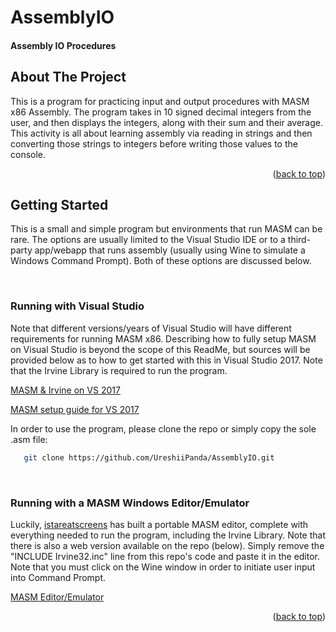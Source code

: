 # AssemblyIO

#### Assembly IO Procedures


<a name="readme-top"></a>


<!-- PROJECT SHIELDS -->
<!--
*** I'm using markdown "reference style" links for readability.
*** Reference links are enclosed in brackets [ ] instead of parentheses ( ).
*** See the bottom of this document for the declaration of the reference variables
*** for contributors-url, forks-url, etc. This is an optional, concise syntax you may use.
*** https://www.markdownguide.org/basic-syntax/#reference-style-links
-->


<!-- ![assembly io gif]() -->



<!-- ABOUT THE PROJECT -->
## About The Project

This is a program for practicing input and output procedures with MASM x86 Assembly. The program takes
in 10 signed decimal integers from the user, and then displays the integers, along with their sum and
their average. This activity is all about learning assembly via reading in strings and then converting
those strings to integers before writing those values to the console.

<p align="right">(<a href="#readme-top">back to top</a>)</p>



<!-- GETTING STARTED -->
## Getting Started

This is a small and simple program but environments that run MASM can be rare. The options are usually
limited to the Visual Studio IDE or to a third-party app/webapp that runs assembly (usually using Wine to 
simulate a Windows Command Prompt). Both of these options are discussed below.

</br>

### Running with Visual Studio

Note that different versions/years of Visual Studio will have different requirements for running MASM x86.
Describing how to fully setup MASM on Visual Studio is beyond the scope of this ReadMe, but sources will be
provided below as to how to get started with this in Visual Studio 2017. Note that the Irvine Library is 
required to run the program.

[MASM & Irvine on VS 2017](http://www.asmirvine.com/gettingStartedVS2017/index.htm) 

[MASM setup guide for VS 2017](https://www.youtube.com/watch?v=-fCyvipptZU)

In order to use the program, please clone the repo or simply copy the sole .asm file:
  ```sh
     git clone https://github.com/UreshiiPanda/AssemblyIO.git
  ```

</br>

### Running with a MASM Windows Editor/Emulator

Luckily, [istareatscreens](https://github.com/istareatscreens) has built a portable MASM editor, complete
with everything needed to run the program, including the Irvine Library. Note that there is also a web version
available on the repo (below). Simply remove the "INCLUDE Irvine32.inc" line from this repo's code and paste it in
the editor. Note that you must click on the Wine window in order to initiate user input into Command Prompt.

[MASM Editor/Emulator](https://github.com/istareatscreens/wasm-masm-x86-editor)

<p align="right">(<a href="#readme-top">back to top</a>)</p>


